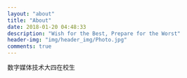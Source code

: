 ```yaml
---
layout: "about"
title: "About"
date: 2018-01-20 04:48:33
description: "Wish for the Best, Prepare for the Worst"
header-img: "img/header_img/Photo.jpg"
comments: true
---
```


数字媒体技术大四在校生